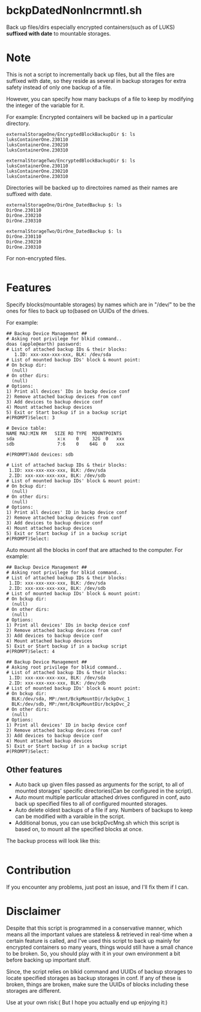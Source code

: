 # bckpDatedNonIncrmntl.sh
Back up files/dirs especially encrypted containers(such as of LUKS) **suffixed with date** to mountable storages.

# Note
This is not a script to incrementally back up files, but all the files are suffixed with date, so they reside as several in backup storages for extra safety instead of only one backup of a file.

However, you can specify how many backups of a file to keep by modifying the integer of the variable for it.

For example:
Encrypted containers will be backed up in a particular directory.
 ```
 externalStorageOne/EncryptedBlockBackupDir $: ls
 luksContainerOne.230110
 luksContainerOne.230210
 luksContainerOne.230310
 
 externalStorageTwo/EncryptedBlockBackupDir $: ls
 luksContainerOne.230110
 luksContainerOne.230210
 luksContainerOne.230310
 ```
 Directories will be backed up to directoires named as their names are suffixed with date.
 ```
 externalStorageOne/DirOne_DatedBackup $: ls
 DirOne.230110
 DirOne.230210
 DirOne.230310
 
 externalStorageTwo/DirOne_DatedBackup $: ls
 DirOne.230110
 DirOne.230210
 DirOne.230310
 ```
 For non-encrypted files.
 ```
 ```

# Features
Specify blocks(mountable storages) by names which are in "/dev/" to be the ones for files to back up to(based on UUIDs of the drives.

For example:
```
## Backup Device Management ##
# Asking root privilege for blkid command..
doas (apple@earth) password: 
# List of attached backup IDs & their blocks:
   1.ID: xxx-xxx-xxx-xxx, BLK: /dev/sda
# List of mounted backup IDs' block & mount point:
# On bckup dir:
  (null)
# On other dirs:
  (null)
# Options:
1) Print all devices' IDs in backp device conf
2) Remove attached backup devices from conf
3) Add devices to backup device conf
4) Mount attached backup devices
5) Exit or Start backup if in a backup script
#(PROMPT)Select: 3

# Device table:
NAME MAJ:MIN RM   SIZE RO TYPE  MOUNTPOINTS
sda                x:x    0     32G  0   xxx
sdb                7:6    0    64G  0    xxx  

#(PROMPT)Add devices: sdb

# List of attached backup IDs & their blocks:
 1.ID: xxx-xxx-xxx-xxx, BLK: /dev/sda 
 2.ID: xxx-xxx-xxx-xxx, BLK: /dev/sdb 
# List of mounted backup IDs' block & mount point:
# On bckup dir:
  (null)
# On other dirs:
  (null)
# Options:
1) Print all devices' ID in backp device conf
2) Remove attached backup devices from conf
3) Add devices to backup device conf
4) Mount attached backup devices
5) Exit or Start backup if in a backup script
#(PROMPT)Select: 
```

Auto mount all the blocks in conf that are attached to the computer.
For example:
```
## Backup Device Management ##
# Asking root privilege for blkid command..
# List of attached backup IDs & their blocks:
 1.ID: xxx-xxx-xxx-xxx, BLK: /dev/sda
 2.ID: xxx-xxx-xxx-xxx, BLK: /dev/sdb
# List of mounted backup IDs' block & mount point:
# On bckup dir:
  (null)
# On other dirs:
  (null)
# Options:
1) Print all devices' IDs in backp device conf
2) Remove attached backup devices from conf
3) Add devices to backup device conf
4) Mount attached backup devices
5) Exit or Start backup if in a backup script
#(PROMPT)Select: 4

## Backup Device Management ##
# Asking root privilege for blkid command..
# List of attached backup IDs & their blocks:
 1.ID: xxx-xxx-xxx-xxx, BLK: /dev/sda
 2.ID: xxx-xxx-xxx-xxx, BLK: /dev/sdb
# List of mounted backup IDs' block & mount point:
# On bckup dir:
  BLK:/dev/sda, MP:/mnt/BckpMountDir/bckpDvc_1
  BLK:/dev/sdb, MP:/mnt/BckpMountDir/bckpDvc_2
# On other dirs:
  (null)
# Options:
1) Print all devices' ID in backp device conf
2) Remove attached backup devices from conf
3) Add devices to backup device conf
4) Mount attached backup devices
5) Exit or Start backup if in a backup script
#(PROMPT)Select:
```

## Other features
- Auto back up given files passed as arguments for the script, to all of mounted storages' specific directories(Can be configured in the script).
- Auto mount multiple particular attached drives configured in conf, auto back up specified files to all of configured mounted storages.
- Auto delete oldest backups of a file if any. Numbers of backups to keep can be modified with a varaible in the script.
- Additional bonus, you can use bckpDvcMng.sh which this script is based on, to mount all the specified blocks at once.

The backup process will look like this:
```
```

# Contribution
If you encounter any problems, just post an issue, and I'll fix them if I can.

# Disclaimer
Despite that this script is programmed in a conservative manner, which means all the important values are stateless & retrieved in real-time when a certain feature is called, and I've used this script to back up mainly for encrypted containers so many years, things would still have a small chance to be broken. So, you should play with it in your own environment a bit before backing up important stuff.

Since, the script relies on blkid command and UUIDs of backup storages to locate specified storages as backup storages in conf. If any of these is broken, things are broken, make sure the UUIDs of blocks including these storages are different.

Use at your own risk:( But I hope you actually end up enjoying it:)
